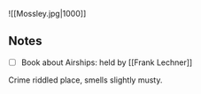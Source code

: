 ![[Mossley.jpg|1000]]

## Notes
- [ ] Book about Airships: held by [[Frank Lechner]]

Crime riddled place, smells slightly musty.